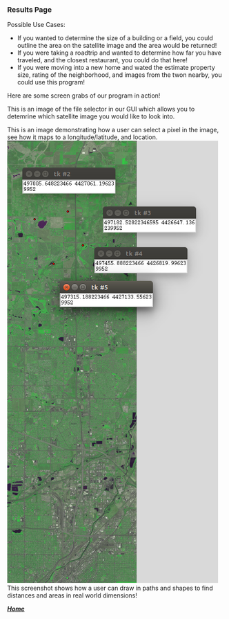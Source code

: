 ### Results Page
Possible Use Cases:
+ If you wanted to determine the size of a building or a field, you could outline the area on the satellite image and the area would be returned!
+ If you were taking a roadtrip and wanted to determine how far you have traveled, and the closest restaurant, you could do that here!
+ If you were moving into a new home and wated the estimate property size, rating of the neighborhood, and images from the twon nearby, you could use this program!

Here are some screen grabs of our program in action!

This is an image of the file selector in our GUI which allows you to detemrine which satellite image you would like to look into.

This is an image demonstrating how a user can select a pixel in the image, see how it maps to a longitude/latitude, and location.
![](./LocationsfromPoints.png)
This screenshot shows how a user can draw in paths and shapes to find distances and areas in real world dimensions!

 
[***Home***](https://rickyroze.github.io/SoftDesFinalProject/)
